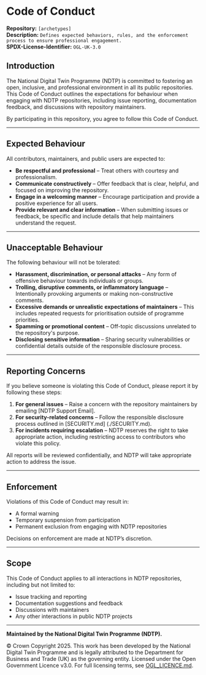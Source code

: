 # Code of Conduct 

**Repository:** `[archetypes]`   
**Description:** `Defines expected behaviors, rules, and the enforcement process to ensure professional engagement.`   
**SPDX-License-Identifier:** `OGL-UK-3.0`  

## Introduction 

The National Digital Twin Programme (NDTP) is committed to fostering an open, inclusive, and professional environment in all its public repositories. 
This Code of Conduct outlines the expectations for behaviour when engaging with NDTP repositories, including issue reporting, documentation feedback, 
and discussions with repository maintainers. 

By participating in this repository, you agree to follow this Code of Conduct. 

---

## Expected Behaviour 

All contributors, maintainers, and public users are expected to: 

- **Be respectful and professional** – Treat others with courtesy and professionalism. 
- **Communicate constructively** – Offer feedback that is clear, helpful, and focused on improving the repository. 
- **Engage in a welcoming manner** – Encourage participation and provide a positive experience for all users. 
- **Provide relevant and clear information** – When submitting issues or feedback, be specific and include details that help maintainers understand the request. 

---

## Unacceptable Behaviour 

The following behaviour will not be tolerated: 

- **Harassment, discrimination, or personal attacks** – Any form of offensive behaviour towards individuals or groups. 
- **Trolling, disruptive comments, or inflammatory language** – Intentionally provoking arguments or making non-constructive comments. 
- **Excessive demands or unrealistic expectations of maintainers** – This includes repeated requests for prioritisation outside of programme priorities. 
- **Spamming or promotional content** – Off-topic discussions unrelated to the repository's purpose. 
- **Disclosing sensitive information** – Sharing security vulnerabilities or confidential details outside of the responsible disclosure process. 

---

## Reporting Concerns 

If you believe someone is violating this Code of Conduct, please report it by following these steps: 

1. **For general issues** – Raise a concern with the repository maintainers by emailing [NDTP Support Email]. 
2. **For security-related concerns** – Follow the responsible disclosure process outlined in [SECURITY.md] (./SECURITY.md). 
3. **For incidents requiring escalation** – NDTP reserves the right to take appropriate action, including restricting access to contributors who violate this policy. 

All reports will be reviewed confidentially, and NDTP will take appropriate action to address the issue. 

---

## Enforcement 

Violations of this Code of Conduct may result in:

- A formal warning 
- Temporary suspension from participation 
- Permanent exclusion from engaging with NDTP repositories 

Decisions on enforcement are made at NDTP’s discretion. 

---

## Scope 

This Code of Conduct applies to all interactions in NDTP repositories, including but not limited to: 

- Issue tracking and reporting 
- Documentation suggestions and feedback 
- Discussions with maintainers 
- Any other interactions in public NDTP projects 

---

**Maintained by the National Digital Twin Programme (NDTP).** 

© Crown Copyright 2025. This work has been developed by the National Digital Twin Programme and is legally attributed to the Department for Business and Trade (UK) as the governing entity. 
Licensed under the Open Government Licence v3.0. 
For full licensing terms, see [OGL_LICENCE.md](./OGL_LICENCE.md).
